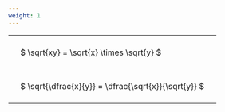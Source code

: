 ```yaml
---
weight: 1
---
```


<style type="text/css">
#T_6298c th.col_heading {
  text-align: left;
  font-size: 1em;
}
#T_6298c td {
  text-align: left;
  font-size: 1em;
  padding: 1.5em;
}
</style>
<table id="T_6298c">
  <thead>
  </thead>
  <tbody>
    <tr>
      <td id="T_6298c_row0_col0" class="data row0 col0" >$ \sqrt{xy} = \sqrt{x} \times \sqrt{y} $</td>
    </tr>
    <tr>
      <td id="T_6298c_row1_col0" class="data row1 col0" >$ \sqrt{\dfrac{x}{y}} = \dfrac{\sqrt{x}}{\sqrt{y}} $</td>
    </tr>
  </tbody>
</table>
